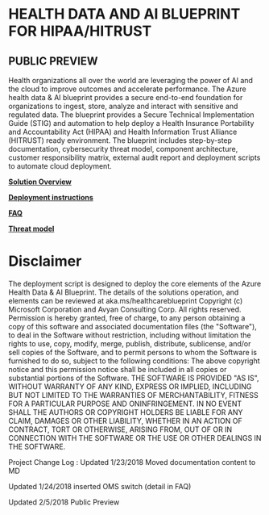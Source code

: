 

 
# HEALTH DATA AND AI BLUEPRINT FOR HIPAA/HITRUST
## PUBLIC PREVIEW

Health organizations all over the world are leveraging the power of AI and the cloud to improve outcomes and accelerate performance.  The Azure health data & AI blueprint provides a secure end-to-end foundation for organizations to ingest, store, analyze and interact with sensitive and regulated data. The blueprint provides a Secure Technical Implementation Guide (STIG) and automation to help deploy a Health Insurance Portability and Accountability Act (HIPAA) and Health Information Trust Alliance (HITRUST) ready environment.  The blueprint includes step-by-step documentation, cybersecurity threat model, component architecture, customer responsibility matrix, external audit report and deployment scripts to automate cloud deployment.

**[Solution Overview](./AzureHealthDocs.md)**

**[Deployment instructions](./deployment.md)**

**[FAQ](./faq.md)** 

**[Threat model](./Compliance/AzureHealthDataAIBlueprint-ThreatModel.tm7)**







# Disclaimer


 The deployment script is designed to deploy the core elements of the Azure Health Data & AI Blueprint. The details of the solutions operation, and elements can be reviewed at aka.ms/healthcareblueprint
Copyright (c) Microsoft Corporation and Avyan Consulting Corp. All rights reserved.
Permission is hereby granted, free of charge, to any person obtaining a copy of this software and associated documentation files (the "Software"), to deal in the Software without restriction, including without limitation the rights  to use, copy, modify, merge, publish, distribute, sublicense, and/or sell copies of the Software, and to permit persons to whom the Software is  furnished to do so, subject to the following conditions:
The above copyright notice and this permission notice shall be included in all copies or substantial portions of the Software.
THE SOFTWARE IS PROVIDED "AS IS", WITHOUT WARRANTY OF ANY KIND, EXPRESS OR IMPLIED, INCLUDING BUT NOT LIMITED TO THE WARRANTIES OF MERCHANTABILITY,  FITNESS FOR A PARTICULAR PURPOSE AND ONINFRINGEMENT. IN NO EVENT SHALL THE AUTHORS OR COPYRIGHT HOLDERS BE LIABLE FOR ANY CLAIM, DAMAGES OR OTHER LIABILITY, WHETHER IN AN ACTION OF CONTRACT, TORT OR OTHERWISE, ARISING FROM, OUT OF OR IN CONNECTION WITH THE SOFTWARE OR THE USE OR OTHER DEALINGS IN THE SOFTWARE.


Project Change Log : 
Updated 1/23/2018 Moved documentation content to MD

Updated 1/24/2018 inserted OMS switch (detail in FAQ)

Updated 2/5/2018 Public Preview



